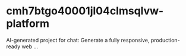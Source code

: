 # cmh7btgo40001jl04clmsqlvw-platform
AI-generated project for chat: Generate a fully responsive, production-ready web ...
